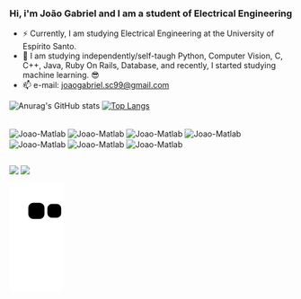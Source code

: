 ### Hi, i'm João Gabriel and I am a student of Electrical Engineering

- ⚡ Currently, I am studying Electrical Engineering at the University of Espírito Santo.
- 📝 I am studying independently/self-taugh Python, Computer Vision, C, C++, Java, Ruby On Rails, Database, and
recently, I started studying machine learning. 😎
- 📫 e-mail: joaogabriel.sc99@gmail.com

![Anurag's GitHub stats](https://github-readme-stats.vercel.app/api?username=JoaoGabrielSC&show_icons=true&theme=transparent)
[![Top Langs](https://github-readme-stats.vercel.app/api/top-langs/?username=JoaoGabrielSC&layout=compact&theme=transparent)](https://github.com/anuraghazra/github-readme-stats)

<div style="display: inline_block"><br>
  <img align="center" alt="Joao-Matlab" height="30" width="40"
src="https://cdn.jsdelivr.net/gh/devicons/devicon/icons/linux/linux-original.svg">
  <img align="center" alt="Joao-Matlab" height="30" width="40"       
src="https://cdn.jsdelivr.net/gh/devicons/devicon/icons/matlab/matlab-original.svg">
  <img align="center" alt="Joao-Matlab" height="30" width="40"
src="https://cdn.jsdelivr.net/gh/devicons/devicon/icons/c/c-original.svg">
  <img align="center" alt="Joao-Matlab" height="30" width="40"
src="https://cdn.jsdelivr.net/gh/devicons/devicon/icons/java/java-original-wordmark.svg">
  <img align="center" alt="Joao-Matlab" height="30" width="40"
src="https://cdn.jsdelivr.net/gh/devicons/devicon/icons/ruby/ruby-plain-wordmark.svg">
  <img align="center" alt="Joao-Matlab" height="30" width="40"
src="https://cdn.jsdelivr.net/gh/devicons/devicon/icons/microsoftsqlserver/microsoftsqlserver-plain-wordmark.svg">
  <img align="center" alt="Joao-Matlab" height="30" width="40"
src="https://cdn.jsdelivr.net/gh/devicons/devicon/icons/python/python-original-wordmark.svg"
</div>
 
##

<div> 
  <a href="https://www.linkedin.com/in/joão-gabriel2908/" target="_blank"><img src="https://img.shields.io/badge/LinkedIn-0077B5?style=for-the-badge&logo=linkedin&logoColor=white" target="_blank"></a>
  <a href = "mailto:joaogabriel.sc99@gmail.com"><img src="https://img.shields.io/badge/Gmail-D14836?style=for-the-badge&logo=gmail&logoColor=white" target="_blank"></a>
</div>
  
![Snake animation](https://github.com/JoaoGabrielSC/JoaoGabrielSC/blob/output/github-contribution-grid-snake.svg)
 
  
  
          

  
       
       
